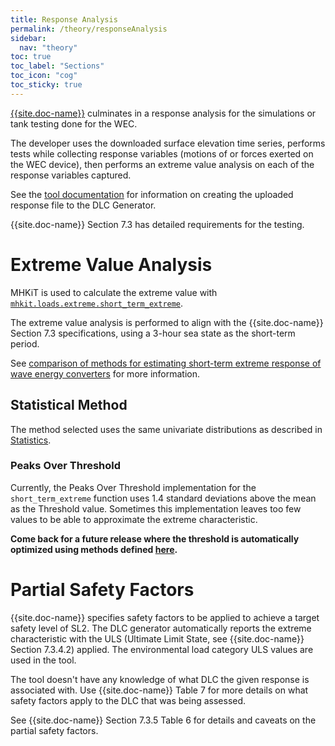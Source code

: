 ```yaml
---
title: Response Analysis
permalink: /theory/responseAnalysis
sidebar:
  nav: "theory"
toc: true
toc_label: "Sections"
toc_icon: "cog"
toc_sticky: true
---
```


[{{site.doc-name}}]({{site.doc-link}}) culminates in a response analysis for the simulations or tank testing done for the WEC. 

The developer uses the downloaded surface elevation time series, performs tests while collecting response variables (motions of or forces exerted on the WEC device), then performs an extreme value analysis on each of the response variables captured.

See the [tool documentation]({{site.url}}/interface/responseAnalysis) for information on creating the uploaded response file to the DLC Generator.

{{site.doc-name}} Section 7.3 has detailed requirements for the testing.

# Extreme Value Analysis

MHKiT is used to calculate the extreme value with [`mhkit.loads.extreme.short_term_extreme`](https://mhkit-software.github.io/MHKiT/mhkit-python/api.loads.html#mhkit.loads.extreme.short_term_extreme).

The extreme value analysis is performed to align with the {{site.doc-name}} Section 7.3 specifications, using a 3-hour sea state as the short-term period.

See [comparison of methods for estimating short-term extreme response of wave energy converters](https://ieeexplore.ieee.org/document/7401878) for more information.

## Statistical Method

The method selected uses the same univariate distributions as described in [Statistics]({{site.url}}/theory/stats#univariate-methods). 


### Peaks Over Threshold

Currently, the Peaks Over Threshold implementation for the `short_term_extreme` function uses 1.4 standard deviations above the mean as the Threshold value.  Sometimes this implementation leaves too few values to be able to approximate the extreme characteristic.  

**Come back for a future release where the threshold is automatically optimized using methods defined [here](https://www.mdpi.com/2077-1312/8/4/289).**

# Partial Safety Factors

{{site.doc-name}} specifies safety factors to be applied to achieve a target safety level of SL2.  The DLC generator automatically reports the extreme characteristic with the ULS (Ultimate Limit State, see {{site.doc-name}} Section 7.3.4.2) applied. The environmental load category ULS values are used in the tool.

The tool doesn't have any knowledge of what DLC the given response is associated with.  Use {{site.doc-name}} Table 7 for more details on what safety factors apply to the DLC that was being assessed.

See {{site.doc-name}} Section 7.3.5 Table 6 for details and caveats on the partial safety factors.









